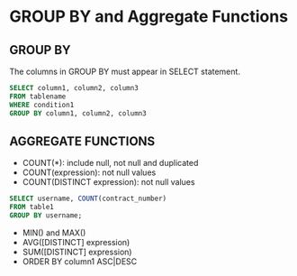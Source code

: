 # GROUP BY and Aggregate Functions

## GROUP BY

The columns in GROUP BY must appear in SELECT statement. 

```sql
SELECT column1, column2, column3 
FROM tablename
WHERE condition1
GROUP BY column1, column2, column3
```

## AGGREGATE FUNCTIONS

- COUNT(*): include null, not null and duplicated
- COUNT(expression): not null values
- COUNT(DISTINCT expression): not null values

```sql
SELECT username, COUNT(contract_number)
FROM table1
GROUP BY username;
```

- MIN() and MAX()
- AVG([DISTINCT] expression)
- SUM([DISTINCT] expression)
- ORDER BY column1 ASC|DESC